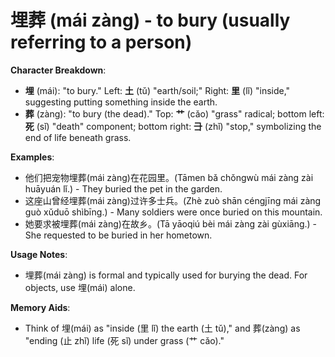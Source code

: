 # **埋葬 (mái zàng) - to bury (usually referring to a person)**

**Character Breakdown**:  
- **埋** (mái): "to bury." Left: **土** (tǔ) "earth/soil;" Right: **里** (lǐ) "inside," suggesting putting something inside the earth.  
- **葬** (zàng): "to bury (the dead)." Top: **艹** (cǎo) "grass" radical; bottom left: **死** (sǐ) "death" component; bottom right: **⺕** (zhǐ) "stop," symbolizing the end of life beneath grass.

**Examples**:  
- 他们把宠物埋葬(mái zàng)在花园里。(Tāmen bǎ chǒngwù mái zàng zài huāyuán lǐ.) - They buried the pet in the garden.  
- 这座山曾经埋葬(mái zàng)过许多士兵。(Zhè zuò shān céngjīng mái zàng guò xǔduō shìbīng.) - Many soldiers were once buried on this mountain.  
- 她要求被埋葬(mái zàng)在故乡。(Tā yāoqiú bèi mái zàng zài gùxiāng.) - She requested to be buried in her hometown.

**Usage Notes**:  
- 埋葬(mái zàng) is formal and typically used for burying the dead. For objects, use 埋(mái) alone.

**Memory Aids**:  
- Think of 埋(mái) as "inside (里 lǐ) the earth (土 tǔ)," and 葬(zàng) as "ending (止 zhǐ) life (死 sǐ) under grass (艹 cǎo)."